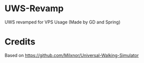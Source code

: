# UWS-Revamp
UWS revamped for VPS Usage (Made by GD and Spring)

# Credits
Based on https://github.com/Milxnor/Universal-Walking-Simulator

